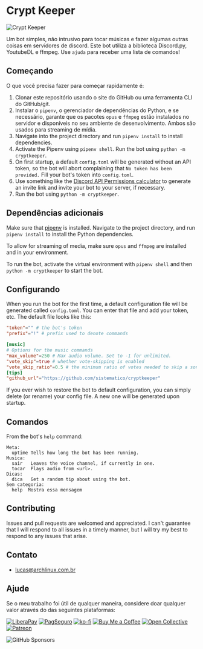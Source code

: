 # Crypt Keeper

![Crypt Keeper](https://raw.githubusercontent.com/sistematico/cryptkeeper/main/assets/img/crypt_keeper.jpg "Crypt Keeper")

Um bot simples, não intrusivo para tocar músicas e fazer algumas outras coisas em servidores de discord.
Este bot utiliza a biblioteca Discord.py, YoutubeDL e ffmpeg. Use `ajuda` para receber uma lista de comandos!

## Começando

O que você precisa fazer para começar rapidamente é:

1. Clonar este repositório usando o site do GitHub ou uma ferramenta CLI do GitHub/git.
2. Instalar o `pipenv`, o gerenciador de dependências do Python, e se necessário, garante que os pacotes `opus` e `ffmpeg` estão instalados no servidor e disponíveis no seu ambiente de desenvolvimento. Ambos são usados para streaming de mídia.
3. Navigate into the project directory and run `pipenv install` to install dependencies.
4. Activate the Pipenv using `pipenv shell`. Run the bot using `python -m cryptkeeper`.
5. On first startup, a default `config.toml` will be generated without an API token, so the bot will abort complaining that `No token has been provided.` Fill your bot's token into `config.toml`.
6. Use something like the [Discord API Permissions calculator](https://discordapi.com/permissions.html) to generate an invite link and invite your bot to your server, if necessary.
7. Run the bot using `python -m cryptkeeper`.

## Dependências adicionais

Make sure that [pipenv](https://pipenv.pypa.io/en/latest/) is installed. Navigate to the project directory, and run `pipenv install` to install the Python dependencies.

To allow for streaming of media, make sure `opus` and `ffmpeg` are installed and in your environment.

To run the bot, activate the virtual environment with `pipenv shell` and then `python -m cryptkeeper` to start the bot.

## Configurando

When you run the bot for the first time, a default configuration file will be generated called `config.toml`. You can enter that file and add your token, etc. The default file looks like this:

```toml
"token"="" # the bot's token
"prefix"="!" # prefix used to denote commands

[music]
# Options for the music commands
"max_volume"=250 # Max audio volume. Set to -1 for unlimited.
"vote_skip"=true # whether vote-skipping is enabled
"vote_skip_ratio"=0.5 # the minimum ratio of votes needed to skip a song
[tips]
"github_url"="https://github.com/sistematico/cryptkeeper"
```

If you ever wish to restore the bot to default configuration, you can simply delete (or rename) your config file. A new one will be generated upon startup.

## Comandos
From the bot's `help` command:
```
Meta:
  uptime Tells how long the bot has been running.
Musica:
  sair   Leaves the voice channel, if currently in one.
  tocar  Plays audio from <url>.
Dicas:
  dica   Get a random tip about using the bot.
Sem categoria:
  help  Mostra essa mensagem
```

## Contributing
Issues and pull requests are welcomed and appreciated. I can't guarantee that I will respond to all issues in a timely manner, but I will try my best to respond to any issues that arise.

## Contato

- lucas@archlinux.com.br

## Ajude

Se o meu trabalho foi útil de qualquer maneira, considere doar qualquer valor através do das seguintes plataformas:

[![LiberaPay](https://img.shields.io/badge/LiberaPay-gray?logo=liberapay&logoColor=white&style=flat-square)](https://liberapay.com/sistematico/donate) [![PagSeguro](https://img.shields.io/badge/PagSeguro-gray?logo=pagseguro&logoColor=white&style=flat-square)](https://pag.ae/bfxkQW) [![ko-fi](https://img.shields.io/badge/ko--fi-gray?logo=ko-fi&logoColor=white&style=flat-square)](https://ko-fi.com/K3K32RES9) [![Buy Me a Coffee](https://img.shields.io/badge/Buy_Me_a_Coffee-gray?logo=buy-me-a-coffee&logoColor=white&style=flat-square)](https://www.buymeacoffee.com/sistematico) [![Open Collective](https://img.shields.io/badge/Open_Collective-gray?logo=opencollective&logoColor=white&style=flat-square)](https://opencollective.com/sistematico) [![Patreon](https://img.shields.io/badge/Patreon-gray?logo=patreon&logoColor=white&style=flat-square)](https://patreon.com/sistematico)

![GitHub Sponsors](https://img.shields.io/github/sponsors/sistematico?label=Github%20Sponsors)
